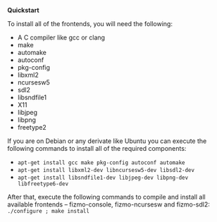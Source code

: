 

**Quickstart**  





To install all of the frontends, you will need the following:     

 - A C compiler like gcc or clang
 - make
 - automake
 - autoconf
 - pkg-config
 - libxml2
 - ncursesw5
 - sdl2
 - libsndfile1
 - X11
 - libjpeg
 - libpng
 - freetype2



If you are on Debian or any derivate like Ubuntu you can execute the following commands to install all of the required components:

 - `apt-get install gcc make pkg-config autoconf automake`
 - `apt-get install libxml2-dev libncursesw5-dev libsdl2-dev`
 - `apt-get install libsndfile1-dev libjpeg-dev libpng-dev libfreetype6-dev`



After that, execute the following commands to compile and install all available frontends – fizmo-console, fizmo-ncursesw and fizmo-sdl2:  
`./configure ; make install`

